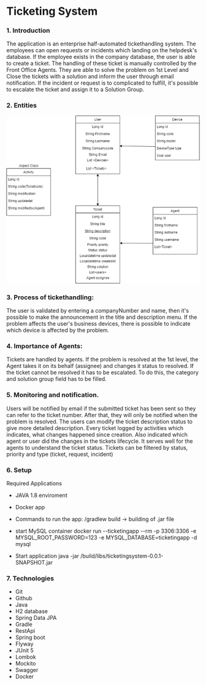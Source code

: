 # Ticketing System

### 1. Introduction

The application is an enterprise half-automated tickethandling system. The employees can open requests or incidents which landing on the helpdesk's database.
If the employee exists in the company database, the user is able to create a ticket. The handling of these ticket is manually controlled by the Front Office Agents.
They are able to solve the problem on 1st Level and Close the tickets with a solution and inform the user through email notification.
If the incident or request is to complicated to fulfill, it's possible to escalate the ticket and assign it to a Solution Group. 

### 2. Entities

![img_2.png](img_2.png)

### 3. Process of tickethandling:

The user is validated by entering a companyNumber and name, then it's possible to make the announcement in the title and description menu.
If the problem affects the user's business devices, there is possible to indicate which device is affected by the problem.

### 4. Importance of Agents:

Tickets are handled by agents. If the problem is resolved at the 1st level, the Agent takes it on its behalf (assignee) and changes it status to resolved.
If the ticket cannot be resolved it has to be escalated. To do this, the category and solution group field has to be filled.

### 5. Monitoring and notification.

Users will be notified by email if the submitted ticket has been sent so they can refer to the ticket number.
After that, they will only be notified when the problem is resolved.
The users can modify the ticket description status to give more detailed description.
Every ticket logged by activities  which indicates, what changes happened since creation. Also indicated which agent or user did the changes in the tickets lifecycle.
It serves well for the agents to understand the ticket status.
Tickets can be filtered by status, priority and type (ticket, request, incident)

### 6. Setup

Required Applications
- JAVA 1.8 enviroment
- Docker app

- Commands to run the app:
/gradlew build -> building of .jar file
- start MySQL container
docker run --ticketingapp --rm -p 3306:3306 -e MYSQL_ROOT_PASSWORD=123 -e MYSQL_DATABASE=ticketingapp -d mysql 
- Start application
java -jar /build/libs/ticketingsystem-0.0.1-SNAPSHOT.jar 


### 7. Technologies

- Git
- Github
- Java
- H2 database
- Spring Data JPA
- Gradle
- RestApi
- Spring boot
- Flyway
- JUnit 5
- Lombok
- Mockito
- Swagger
- Docker
